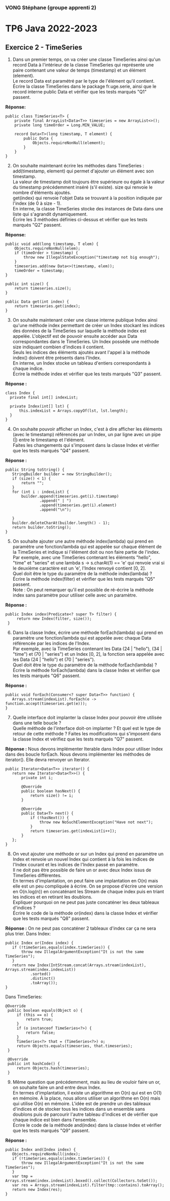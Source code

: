 ### VONG Stéphane (groupe apprenti 2)
# TP6 Java 2022-2023
## Exercice 2 - TimeSeries

1. Dans un premier temps, on va créer une classe TimeSeries ainsi qu'un record Data à l'intérieur de la classe TimeSeries qui représente une paire contenant une valeur de temps (timestamp) et un élément (element).
<br>Le record Data est paramétré par le type de l'élément qu'il contient.
<br>Écrire la classe TimeSeries dans le package fr.uge.serie, ainsi que le record interne public Data et vérifier que les tests marqués "Q1" passent.

<b>Réponse: </b>
```
public class TimeSeries<T> {
    private final ArrayList<Data<T>> timeseries = new ArrayList<>();
    private long timeOrder = Long.MIN_VALUE;
    
    record Data<T>(long timestamp, T element) {
        public Data {
            Objects.requireNonNull(element);
        }
    }
}
```

2. On souhaite maintenant écrire les méthodes dans TimeSeries :
   <br>add(timestamp, element) qui permet d'ajouter un élément avec son timestamp.
   <br>La valeur de timestamp doit toujours être supérieure ou égale à la valeur du timestamp précédemment inséré (s'il existe).
   size qui renvoie le nombre d'éléments ajoutés.
   <br>get(index) qui renvoie l'objet Data se trouvant à la position indiquée par l'index (de 0 à size - 1).
<br>En interne, la classe TimeSeries stocke des instances de Data dans une liste qui s'agrandit dynamiquement.
<br>Écrire les 3 méthodes définies ci-dessus et vérifier que les tests marqués "Q2" passent.

<b>Réponse: </b>
```
public void add(long timestamp, T elem) {
    Objects.requireNonNull(elem);
    if (timeOrder > timestamp) {
        throw new IllegalStateException("timestamp not big enough");
    }
    timeseries.add(new Data<>(timestamp, elem));
    timeOrder = timestamp;
}

public int size() {
    return timeseries.size();
}

public Data get(int index) {
    return timeseries.get(index);
}
```

3. On souhaite maintenant créer une classe interne publique Index ainsi qu'une méthode index permettant de créer un Index stockant les indices des données de la TimeSeries sur laquelle la méthode index est appelée. L'objectif est de pouvoir ensuite accéder aux Data correspondantes dans le TimeSeries. Un Index possède une méthode size indiquant combien d'indices il contient.
   <br>Seuls les indices des éléments ajoutés avant l'appel à la méthode index() doivent être présents dans l'Index.
   <br>En interne, un Index stocke un tableau d'entiers correspondants à chaque indice.
   <br>Écrire la méthode index et vérifier que les tests marqués "Q3" passent.

<b>Réponse :</b>
```
class Index {
  private final int[] indexList;

  private Index(int[] lst) {
      this.indexList = Arrays.copyOf(lst, lst.length);
  }
}
```

4.  On souhaite pouvoir afficher un Index, c'est à dire afficher les éléments (avec le timestamp) référencés par un Index, un par ligne avec un pipe (|) entre le timestamp et l'élément.
    <br>Faites les changements qui s'imposent dans la classe Index et vérifier que les tests marqués "Q4" passent.

<b>Réponse :</b>
```
public String toString() {
   StringBuilder builder = new StringBuilder();
   if (size() < 1) {
       return "";
   }
   for (int i : indexList) {
       builder.append(timeseries.get(i).timestamp)
               .append(" | ")
               .append(timeseries.get(i).element)
               .append("\n");

   }
   builder.deleteCharAt(builder.length() - 1);
   return builder.toString();
}
```

5. On souhaite ajouter une autre méthode index(lambda) qui prend en paramètre une fonction/lambda qui est appelée sur chaque élément de la TimeSeries et indique si l'élément doit ou non faire partie de l'index.
   <br>Par exemple, avec une TimeSeries contenant les éléments "hello", "time" et "series" et une lambda s -> s.charAt(1) == 'e' qui renvoie vrai si le deuxième caractère est un 'e', l'Index renvoyé contient [0, 2].
   <br>Quel doit être le type du paramètre de la méthode index(lambda) ?
   <br>Écrire la méthode index(filter) et vérifier que les tests marqués "Q5" passent.
   <br>Note : On peut remarquer qu'il est possible de ré-écrire la méthode index sans paramètre pour utiliser celle avec un paramètre. 

<b>Réponse :</b>
```
public Index index(Predicate<? super T> filter) {
     return new Index(filter, size());
 }
```

6. Dans la classe Index, écrire une méthode forEach(lambda) qui prend en paramètre une fonction/lambda qui est appelée avec chaque Data référencée par les indices de l'Index.
   <br>Par exemple, avec la TimeSeries contenant les Data (24 | "hello"), (34 | "time") et (70 | "series") et un Index [0, 2], la fonction sera appelée avec les Data (24 | "hello") et (70 | "series").
   <br>Quel doit être le type du paramètre de la méthode forEach(lambda) ?
   <br>Écrire la méthode forEach(lambda) dans la classe Index et vérifier que les tests marqués "Q6" passent.

<b>Réponse :</b>
```
public void forEach(Consumer<? super Data<T>> function) {
   Arrays.stream(indexList).forEach(e -> function.accept(timeseries.get(e)));
}
```

7. Quelle interface doit implanter la classe Index pour pouvoir être utilisée dans une telle boucle ?
   <br>Quelle méthode de l'interface doit-on implanter ? Et quel est le type de retour de cette méthode ? Faites les modifications qui s'imposent dans la classe Index et vérifiez que les tests marqués "Q7" passent.

<b>Réponse :</b>
Nous devons implémenter Iterable dans Index pour utiliser Index dans des boucle forEach.
Nous devons implémenter les méthodes de iterator(). Elle devra renvoyer un Iterator.

```
public Iterator<Data<T>> iterator() {
   return new Iterator<Data<T>>() {
       private int i;

       @Override
       public boolean hasNext() {
           return size() != i;
       }

       @Override
       public Data<T> next() {
           if (!hasNext()) {
               throw new NoSuchElementException("Have not next");
           }
           return timeseries.get(indexList[i++]);
       }
   };
}
```

8. On veut ajouter une méthode or sur un Index qui prend en paramètre un Index et renvoie un nouvel Index qui contient à la fois les indices de l'Index courant et les indices de l'Index passé en paramètre.
   <br>Il ne doit pas être possible de faire un or avec deux Index issus de TimeSeries différentes.
   <br>En termes d'implantation, on peut faire une implantation en O(n) mais elle est un peu compliquée à écrire. On se propose d'écrire une version en O(n.log(n)) en concaténant les Stream de chaque index puis en triant les indices et en retirant les doublons.
   <br>Expliquer pourquoi on ne peut pas juste concaténer les deux tableaux d'indices ?
   <br>Écrire le code de la méthode or(index) dans la classe Index et vérifier que les tests marqués "Q8" passent. 

<b>Réponse :</b>
On ne peut pas concaténer 2 tableaux d'index car ça ne sera plus trier.
Dans Index:
```
public Index or(Index index) {
   if (!timeSeries.equals(index.timeSeries)) {
       throw new IllegalArgumentException("It is not the same TimeSeries");
   }
   return new Index(IntStream.concat(Arrays.stream(indexList), Arrays.stream(index.indexList))
           .sorted()
           .distinct()
           .toArray());
}
```
Dans TimeSeries:
```
@Override
 public boolean equals(Object o) {
     if (this == o) {
         return true;
     }
     if (o instanceof TimeSeries<?>) {
         return false;
     }
     TimeSeries<?> that = (TimeSeries<?>) o;
     return Objects.equals(timeseries, that.timeseries);
 }

 @Override
 public int hashCode() {
     return Objects.hash(timeseries);
 }
```

9. Même question que précédemment, mais au lieu de vouloir faire un or, on souhaite faire un and entre deux Index.
   <br>En termes d'implantation, il existe un algorithme en O(n) qui est en O(1) en mémoire. À la place, nous allons utiliser un algorithme en O(n) mais qui utilise O(n) en mémoire. L'idée est de prendre un des tableaux d'indices et de stocker tous les indices dans un ensemble sans doublons puis de parcourir l'autre tableau d'indices et de vérifier que chaque indice est bien dans l'ensemble.
   <br>Écrire le code de la méthode and(index) dans la classe Index et vérifier que les tests marqués "Q9" passent.

<b>Réponse :</b>
```
public Index and(Index index) {
   Objects.requireNonNull(index);
   if (!timeSeries.equals(index.timeSeries)) {
       throw new IllegalArgumentException("It is not the same TimeSeries");
   }
   var tmp = Arrays.stream(index.indexList).boxed().collect(Collectors.toSet());
   var res = Arrays.stream(indexList).filter(tmp::contains).toArray();
   return new Index(res);
}
```